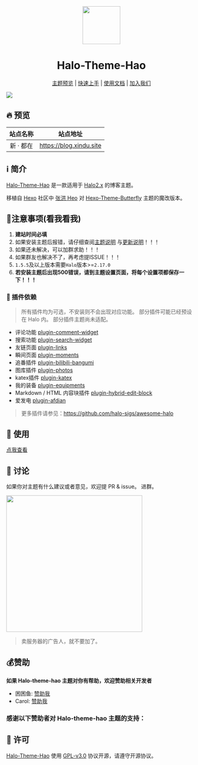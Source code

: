 <div align="center">
<!-- 主题Logo -->
<img width="100px" src="https://api.minio.yyds.pink/moony/files/2024/04/halo-theme-hao-sbxqdmuv.png">
<!-- 主题名称 -->
<h1>Halo-Theme-Hao</h1>
<!-- 快捷导航 -->
<p align="center">

[主题预览](#-预览) | [快速上手](#-安装) | [使用文档](https://www.yuque.com/liuzhihangs/halo-theme-hao) | [加入我们](#-讨论)

</p>
</div>

<!-- 主题预览图 -->
![](https://redirect.cnkj.site:8099/b/2024/66177ca6056fd.webp?type=blog)

## 🔥 预览

|  站点名称  |          站点地址           |
|:------:|:-----------------------:|
| 新 · 都在 | https://blog.xindu.site |

## ℹ️ 简介

[Halo-Theme-Hao](https://github.com/chengzhongxue/halo-theme-hao)
是一款适用于 [Halo2.x](https://github.com/halo-dev/halo) 的博客主题。

移植自 [Hexo](https://hexo.io/zh-cn/index.html) 社区中 [张洪 Heo](https://blog.zhheo.com/)
对 [Hexo-Theme-Butterfly](https://github.com/chengzhongxue/halo-theme-hao)
主题的魔改版本。

## 🚨注意事项(看我看我)

1. **建站时间必填**
2. 如果安装主题后报错，请仔细查阅[主题说明](https://github.com/chengzhongxue/halo-theme-hao)
   与[更新说明](https://github.com/chengzhongxue/halo-theme-hao/releases)！！！
3. 如果还未解决，可以加群求助！！！
4. 如果群友也解决不了，再考虑提ISSUE！！！
5. `1.5.5`及以上版本需要`Halo`版本>=`2.17.0`
6. **若安装主题后出现500错误，请到主题设置页面，将每个设置项都保存一下！！！**

### 🔌 插件依赖

> 所有插件均为可选，不安装则不会出现对应功能。
> 部分插件可能已经预设在 Halo 内。
> 部分插件主题尚未适配。

- 评论功能 [plugin-comment-widget](https://github.com/halo-sigs/plugin-comment-widget/releases)
- 搜索功能 [plugin-search-widget](https://github.com/halo-sigs/plugin-search-widget/releases)
- 友链页面 [plugin-links](https://github.com/halo-sigs/plugin-links)
- 瞬间页面 [plugin-moments](https://github.com/halo-sigs/plugin-moments)
- 追番插件 [plugin-bilibili-bangumi](https://github.com/Roozenlz/plugin-bilibili-bangumi)
- 图库插件 [plugin-photos](https://github.com/halo-sigs/plugin-photos)
- katex插件 [plugin-katex](https://github.com/chengzhongxue/plugin-katex/releases/)
- 我的装备 [plugin-equipments](https://github.com/chengzhongxue/plugin-equipments)
- Markdown / HTML 内容块插件 [plugin-hybrid-edit-block](https://www.halo.run/store/apps/app-NgHnY)
- 爱发电 [plugin-afdian](https://github.com/carolcoral/plugin-afdian)

> 更多插件请参见：https://github.com/halo-sigs/awesome-halo

## 📝 使用

[点我查看](https://docs.kunkunyu.com/docs/hao)

## 💬 讨论

如果你对主题有什么建议或者意见，欢迎提 PR & issue。
进群。

<img width="360" src="https://api.minio.yyds.pink/halo-docs/2024/04/hao-2.jpg" />

> 卖服务器的广告人，就不要加了。

## 💰赞助

**如果 Halo-theme-hao 主题对你有帮助，欢迎赞助相关开发者**
* 困困鱼: [赞助我](https://afdian.net/a/moony_la)
* Carol: [赞助我](https://afdian.net/a/carolcoral)

### 感谢以下赞助者对 Halo-theme-hao 主题的支持：

## 🔐 许可

[Halo-Theme-Hao](https://github.com/chengzhongxue/halo-theme-hao) 使用 [GPL-v3.0](./LICENSE) 协议开源，请遵守开源协议。





